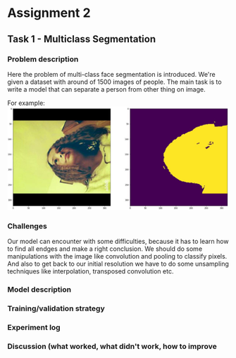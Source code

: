 # Assignment 2
## Task 1 - Multiclass Segmentation
### Problem description
Here the problem of multi-class face segmentation is introduced. We're given a dataset with around of 1500 images of people. The main task is to write a model that can separate a person from other thing on image.

For example:
![alt_text](https://github.com/MaxVoloskiy/CV_Assignment2/blob/master/img/example1.jpg)

### Challenges
Our model can encounter with some difficulties, because it has to learn how to find all endges and make a right conclusion. We should do some manipulations with the image like convolution and pooling to classify pixels. And also to get back to our initial resolution we have to do some unsampling techniques like interpolation, transposed convolution etc. 

### Model description

### Training/validation strategy

### Experiment log

### Discussion (what worked, what didn't work, how to improve
